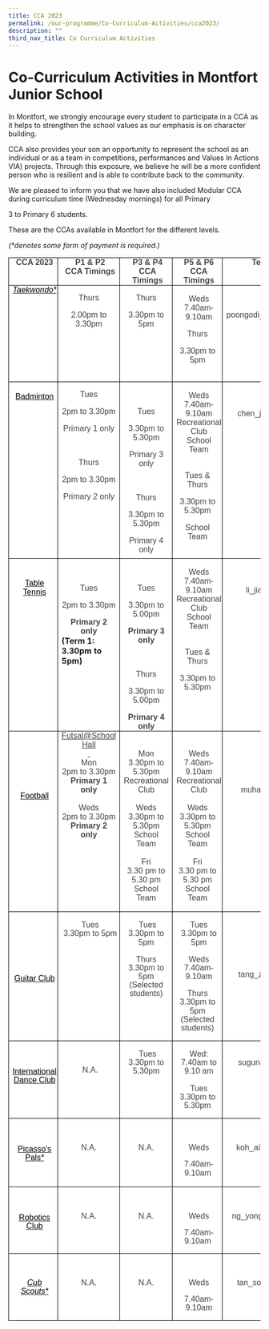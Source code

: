 ```yaml
---
title: CCA 2023
permalink: /our-programme/Co-Curriculum-Activities/cca2023/
description: ""
third_nav_title: Co Curriculum Activities
---
```

# **Co-Curriculum Activities in Montfort Junior School**

In Montfort, we strongly encourage every student to participate in a CCA as it helps to strengthen the school values as our emphasis is on character building.  
  

CCA also provides your son an opportunity to represent the school as an individual or as a team in competitions, performances and Values In Actions VIA) projects. Through this exposure, we believe he will be a more confident person who is resilient and is able to contribute back to the community.

We are pleased to inform you that we have also included Modular CCA during curriculum time (Wednesday mornings) for all Primary

3 to Primary 6 students.

These are the CCAs available in Montfort for the different levels.

_(\*denotes some form of payment is required.)_

<table style="background:white;border-collapse:collapse;mso-table-layout-alt:fixed;
 mso-yfti-tbllook:1184;mso-padding-alt:0in 0in 0in 0in" width="935" cellpadding="0" cellspacing="0" border="0" class="MsoNormalTable"><tbody><tr style="mso-yfti-irow:0;mso-yfti-firstrow:yes"><td style="width:79.15pt;border:solid windowtext 1.0pt;
  padding:0in 5.4pt 0in 5.4pt" valign="top" width="106"><p style="margin-top:0in;margin-right:-3.95pt;
  margin-bottom:0in;margin-left:0in;text-align:center;line-height:normal" align="center" class="MsoNormal"><b>
<span style="font-size:12.0pt;font-family:&quot;Arial&quot;,sans-serif;mso-fareast-font-family:
  &quot;Times New Roman&quot;;color:#444444" lang="EN-SG">CCA 2023</span></b></p></td><td style="width:131.75pt;border:solid windowtext 1.0pt;
  border-left:none;padding:0in 5.4pt 0in 5.4pt" valign="top" width="176"><p style="margin-top:0in;margin-right:-3.95pt;
  margin-bottom:0in;margin-left:0in;text-align:center;line-height:normal" align="center" class="MsoNormal"><b><span style="font-size:12.0pt;font-family:&quot;Arial&quot;,sans-serif;mso-fareast-font-family:
  &quot;Times New Roman&quot;;color:#444444" lang="EN-SG">P1 &amp; P2</span></b></p><p style="margin-top:0in;margin-right:-3.95pt;
  margin-bottom:0in;margin-left:0in;text-align:center;line-height:normal" align="center" class="MsoNormal"><b><span style="font-size:12.0pt;font-family:&quot;Arial&quot;,sans-serif;mso-fareast-font-family:
  &quot;Times New Roman&quot;;color:#444444" lang="EN-SG">CCA Timings</span></b></p></td><td style="width:130.45pt;border:solid windowtext 1.0pt;
  border-left:none;padding:0in 5.4pt 0in 5.4pt" valign="top" width="174"><p style="margin-top:0in;margin-right:-3.95pt;
  margin-bottom:0in;margin-left:0in;text-align:center;line-height:normal" align="center" class="MsoNormal"><b><span style="font-size:12.0pt;font-family:&quot;Arial&quot;,sans-serif;mso-fareast-font-family:
  &quot;Times New Roman&quot;;color:#444444" lang="EN-SG">P3 &amp; P4</span></b></p><p style="margin-top:0in;margin-right:-3.95pt;
  margin-bottom:0in;margin-left:0in;text-align:center;line-height:normal" align="center" class="MsoNormal"><b><span style="font-size:12.0pt;font-family:&quot;Arial&quot;,sans-serif;mso-fareast-font-family:
  &quot;Times New Roman&quot;;color:#444444" lang="EN-SG">CCA Timings</span></b><span style="font-size:12.0pt;font-family:&quot;Arial&quot;,sans-serif;mso-fareast-font-family:
  &quot;Times New Roman&quot;;color:#444444" lang="EN-SG"></span></p></td><td style="width:139.65pt;border:solid windowtext 1.0pt;
  border-left:none;padding:0in 5.4pt 0in 5.4pt" valign="top" width="186"><p style="margin-top:0in;margin-right:-3.95pt;
  margin-bottom:0in;margin-left:0in;text-align:center;line-height:normal" align="center" class="MsoNormal"><b><span style="font-size:12.0pt;font-family:&quot;Arial&quot;,sans-serif;mso-fareast-font-family:
  &quot;Times New Roman&quot;;color:#444444" lang="EN-SG">P5 &amp; P6</span></b></p><p style="margin-top:0in;margin-right:-3.95pt;
  margin-bottom:0in;margin-left:0in;text-align:center;line-height:normal" align="center" class="MsoNormal"><b><span style="font-size:12.0pt;font-family:&quot;Arial&quot;,sans-serif;mso-fareast-font-family:
  &quot;Times New Roman&quot;;color:#444444" lang="EN-SG">CCA Timings</span></b></p></td><td style="width:220.5pt;border:solid windowtext 1.0pt;
  border-left:none;padding:0in 5.4pt 0in 5.4pt" valign="top" width="294"><p style="margin-top:0in;margin-right:-3.95pt;
  margin-bottom:0in;margin-left:0in;text-align:center;line-height:normal" align="center" class="MsoNormal"><b><span style="font-size:12.0pt;font-family:&quot;Arial&quot;,sans-serif;mso-fareast-font-family:
  &quot;Times New Roman&quot;;color:#444444" lang="EN-SG">Teacher-in-charge</span></b><span style="font-size:12.0pt;font-family:&quot;Arial&quot;,sans-serif;mso-fareast-font-family:
  &quot;Times New Roman&quot;;color:#444444" lang="EN-SG"></span></p></td></tr><tr style="mso-yfti-irow:1"><td style="width:79.15pt;border:solid windowtext 1.0pt;
  border-top:none;padding:0in 5.4pt 0in 5.4pt" valign="top" width="106"><p style="margin-top:0in;margin-right:-3.95pt;
  margin-bottom:0in;margin-left:0in;text-align:center;line-height:normal" align="center" class="MsoNormal"><span lang="EN-SG"></span></p><p style="margin-top:0in;margin-right:-3.95pt;
  margin-bottom:0in;margin-left:0in;text-align:center;line-height:normal" align="center" class="MsoNormal"><span lang="EN-SG"></span></p><p style="margin-top:0in;margin-right:-3.95pt;
  margin-bottom:0in;margin-left:0in;text-align:center;line-height:normal" align="center" class="MsoNormal"><span style="color:black;mso-color-alt:windowtext" lang="EN-SG"><a href="https://montfortjunior.moe.edu.sg/our-programme/Co-Curriculum-Activities/Taekwondo/"><i><span style="font-size:12.0pt;font-family:&quot;Arial&quot;,sans-serif;mso-fareast-font-family:
  &quot;Times New Roman&quot;;color:black;mso-color-alt:windowtext;text-decoration:none;
  text-underline:none">Taekwondo*</span></i></a></span><span style="font-size:12.0pt;font-family:&quot;Arial&quot;,sans-serif;mso-fareast-font-family:
  &quot;Times New Roman&quot;" lang="EN-SG"></span></p></td><td style="width:131.75pt;border-top:none;border-left:
  none;border-bottom:solid windowtext 1.0pt;border-right:solid windowtext 1.0pt;
  padding:0in 5.4pt 0in 5.4pt" valign="top" width="176"><p style="margin-bottom:0in;text-align:center;
  line-height:normal" align="center" class="MsoNormal"></p><p style="margin-bottom:0in;text-align:center;
  line-height:normal" align="center" class="MsoNormal"><span style="font-size:12.0pt;font-family:
  &quot;Arial&quot;,sans-serif;mso-fareast-font-family:&quot;Times New Roman&quot;;color:#444444" lang="EN-SG">Thurs</span></p><p style="margin-bottom:0in;text-align:center;
  line-height:normal" align="center" class="MsoNormal"><span style="font-size:12.0pt;font-family:
  &quot;Arial&quot;,sans-serif;mso-fareast-font-family:&quot;Times New Roman&quot;;color:#444444" lang="EN-SG">2.00pm to 3.30pm</span></p></td><td style="width:130.45pt;border-top:none;border-left:
  none;border-bottom:solid windowtext 1.0pt;border-right:solid windowtext 1.0pt;
  padding:0in 5.4pt 0in 5.4pt" valign="top" width="174"><p style="margin-bottom:0in;text-align:center;
  line-height:normal" align="center" class="MsoNormal"></p><p style="margin-bottom:0in;text-align:center;
  line-height:normal" align="center" class="MsoNormal"><span style="font-size:12.0pt;font-family:
  &quot;Arial&quot;,sans-serif;mso-fareast-font-family:&quot;Times New Roman&quot;;color:#444444" lang="EN-SG">Thurs</span></p><p style="margin-bottom:0in;text-align:center;
  line-height:normal" align="center" class="MsoNormal"><span style="font-size:12.0pt;font-family:
  &quot;Arial&quot;,sans-serif;mso-fareast-font-family:&quot;Times New Roman&quot;;color:#444444" lang="EN-SG">3.30pm to 5pm</span></p></td><td style="width:139.65pt;border-top:none;border-left:
  none;border-bottom:solid windowtext 1.0pt;border-right:solid windowtext 1.0pt;
  padding:0in 5.4pt 0in 5.4pt" valign="top" width="186"><p style="margin-top:0in;margin-right:-3.95pt;
  margin-bottom:0in;margin-left:0in;text-align:center;line-height:normal" align="center" class="MsoNormal"><span style="font-size:12.0pt;font-family:&quot;Arial&quot;,sans-serif;mso-fareast-font-family:
  &quot;Times New Roman&quot;;color:#444444" lang="EN-SG">&nbsp;</span></p><p style="margin-top:0in;margin-right:-3.95pt;
  margin-bottom:0in;margin-left:0in;text-align:center;line-height:normal" align="center" class="MsoNormal"><span style="font-size:12.0pt;font-family:&quot;Arial&quot;,sans-serif;mso-fareast-font-family:
  &quot;Times New Roman&quot;;color:#444444" lang="EN-SG">Weds</span></p><p style="margin-top:0in;margin-right:-3.95pt;
  margin-bottom:0in;margin-left:0in;text-align:center;line-height:normal" align="center" class="MsoNormal"><span style="font-size:12.0pt;font-family:&quot;Arial&quot;,sans-serif;mso-fareast-font-family:
  &quot;Times New Roman&quot;;color:#444444" lang="EN-SG">7.40am-9.10am</span></p><p style="margin-top:0in;margin-right:-3.95pt;
  margin-bottom:0in;margin-left:0in;text-align:center;line-height:normal" align="center" class="MsoNormal"></p><p style="margin-bottom:0in;text-align:center;
  line-height:normal" align="center" class="MsoNormal"><span style="font-size:12.0pt;font-family:
  &quot;Arial&quot;,sans-serif;mso-fareast-font-family:&quot;Times New Roman&quot;;color:#444444" lang="EN-SG">Thurs</span></p><p style="margin-bottom:0in;text-align:center;
  line-height:normal" align="center" class="MsoNormal"><span style="font-size:12.0pt;font-family:
  &quot;Arial&quot;,sans-serif;mso-fareast-font-family:&quot;Times New Roman&quot;;color:#444444" lang="EN-SG">3.30pm to 5pm</span></p><p style="margin-bottom:0in;text-align:center;
  line-height:normal" align="center" class="MsoNormal"><span style="font-size:12.0pt;font-family:
  &quot;Arial&quot;,sans-serif;mso-fareast-font-family:&quot;Times New Roman&quot;;color:#444444" lang="EN-SG">&nbsp;</span></p></td><td style="width:220.5pt;border-top:none;border-left:
  none;border-bottom:solid windowtext 1.0pt;border-right:solid windowtext 1.0pt;
  padding:0in 5.4pt 0in 5.4pt" valign="top" width="294"><p style="margin-bottom:0in;text-align:center;
  line-height:normal" align="center" class="MsoNormal"></p><p style="margin-bottom:0in;text-align:center;
  line-height:normal" align="center" class="MsoNormal"><span style="font-size:12.0pt;font-family:
  &quot;Arial&quot;,sans-serif;mso-fareast-font-family:&quot;Times New Roman&quot;;color:#444444" lang="EN-SG">&nbsp;</span></p><p style="margin-bottom:0in;text-align:center;
  line-height:normal" align="center" class="MsoNormal"><span style="font-size:12.0pt;font-family:
  &quot;Arial&quot;,sans-serif;mso-fareast-font-family:&quot;Times New Roman&quot;;color:#444444" lang="EN-SG">poongodi_chinniah@moe.edu.sg</span></p></td></tr><tr style="mso-yfti-irow:2"><td style="width:79.15pt;border:solid windowtext 1.0pt;
  border-top:none;padding:0in 5.4pt 0in 5.4pt" valign="top" width="106"><p style="margin-top:0in;margin-right:-3.95pt;
  margin-bottom:0in;margin-left:0in;text-align:center;line-height:normal" align="center" class="MsoNormal"><span lang="EN-SG">&nbsp;</span></p><p style="margin-top:0in;margin-right:-3.95pt;
  margin-bottom:0in;margin-left:0in;text-align:center;line-height:normal" align="center" class="MsoNormal"></p><p style="margin-top:0in;margin-right:-3.95pt;
  margin-bottom:0in;margin-left:0in;text-align:center;line-height:normal" align="center" class="MsoNormal"><span style="color:black;mso-color-alt:windowtext" lang="EN-SG"><a href="https://montfortjunior.moe.edu.sg/our-programme/co-curriculum-activities/badminton/"><span style="font-size:12.0pt;font-family:&quot;Arial&quot;,sans-serif;mso-fareast-font-family:
  &quot;Times New Roman&quot;;color:black;mso-color-alt:windowtext;text-decoration:none;
  text-underline:none">Badminton</span></a></span><span style="font-size:12.0pt;font-family:&quot;Arial&quot;,sans-serif;mso-fareast-font-family:
  &quot;Times New Roman&quot;" lang="EN-SG"></span></p></td><td style="width:131.75pt;border-top:none;border-left:
  none;border-bottom:solid windowtext 1.0pt;border-right:solid windowtext 1.0pt;
  padding:0in 5.4pt 0in 5.4pt" valign="top" width="176"><p style="margin-bottom:0in;text-align:center;
  line-height:normal" align="center" class="MsoNormal"></p><p style="margin-bottom:0in;text-align:center;
  line-height:normal" align="center" class="MsoNormal"><span style="font-size:12.0pt;font-family:
  &quot;Arial&quot;,sans-serif;mso-fareast-font-family:&quot;Times New Roman&quot;;color:#444444" lang="EN-SG">Tues</span></p><p style="margin-bottom:0in;text-align:center;
  line-height:normal" align="center" class="MsoNormal"><span style="font-size:12.0pt;font-family:
  &quot;Arial&quot;,sans-serif;mso-fareast-font-family:&quot;Times New Roman&quot;;color:#444444" lang="EN-SG">2pm to 3.30pm</span></p><p style="margin-bottom:0in;text-align:center;
  line-height:normal" align="center" class="MsoNormal"><span style="font-size:12.0pt;font-family:
  &quot;Arial&quot;,sans-serif;mso-fareast-font-family:&quot;Times New Roman&quot;;color:#444444" lang="EN-SG">Primary 1 only</span></p><p style="margin-bottom:0in;text-align:center;
  line-height:normal" align="center" class="MsoNormal"><span style="font-size:12.0pt;font-family:
  &quot;Arial&quot;,sans-serif;mso-fareast-font-family:&quot;Times New Roman&quot;;color:#444444" lang="EN-SG">&nbsp;</span></p><p style="margin-bottom:0in;text-align:center;
  line-height:normal" align="center" class="MsoNormal"><span style="font-size:12.0pt;font-family:
  &quot;Arial&quot;,sans-serif;mso-fareast-font-family:&quot;Times New Roman&quot;;color:#444444" lang="EN-SG">Thurs</span></p><p style="margin-bottom:0in;text-align:center;
  line-height:normal" align="center" class="MsoNormal"><span style="font-size:12.0pt;font-family:
  &quot;Arial&quot;,sans-serif;mso-fareast-font-family:&quot;Times New Roman&quot;;color:#444444" lang="EN-SG">2pm to 3.30pm</span></p><p style="margin-bottom:0in;text-align:center;
  line-height:normal" align="center" class="MsoNormal"><span style="font-size:12.0pt;font-family:
  &quot;Arial&quot;,sans-serif;mso-fareast-font-family:&quot;Times New Roman&quot;;color:#444444" lang="EN-SG">Primary 2 only</span></p><p style="margin-bottom:0in;text-align:center;
  line-height:normal" align="center" class="MsoNormal"><span style="font-size:12.0pt;font-family:
  &quot;Arial&quot;,sans-serif;mso-fareast-font-family:&quot;Times New Roman&quot;;color:#444444" lang="EN-SG">&nbsp;</span></p></td><td style="width:130.45pt;border-top:none;border-left:
  none;border-bottom:solid windowtext 1.0pt;border-right:solid windowtext 1.0pt;
  padding:0in 5.4pt 0in 5.4pt" valign="top" width="174"><p style="margin-bottom:0in;text-align:center;
  line-height:normal" align="center" class="MsoNormal"><span style="font-size:12.0pt;font-family:
  &quot;Arial&quot;,sans-serif;mso-fareast-font-family:&quot;Times New Roman&quot;;color:#444444" lang="EN-SG">&nbsp;</span></p><p style="margin-bottom:0in;text-align:center;
  line-height:normal" align="center" class="MsoNormal"><span style="font-size:12.0pt;font-family:
  &quot;Arial&quot;,sans-serif;mso-fareast-font-family:&quot;Times New Roman&quot;;color:#444444" lang="EN-SG">Tues</span></p><p style="margin-bottom:0in;text-align:center;
  line-height:normal" align="center" class="MsoNormal"><span style="font-size:12.0pt;font-family:
  &quot;Arial&quot;,sans-serif;mso-fareast-font-family:&quot;Times New Roman&quot;;color:#444444" lang="EN-SG">3.30pm to 5.30pm</span></p><p style="margin-bottom:0in;text-align:center;
  line-height:normal" align="center" class="MsoNormal"><span style="font-size:12.0pt;font-family:
  &quot;Arial&quot;,sans-serif;mso-fareast-font-family:&quot;Times New Roman&quot;;color:#444444" lang="EN-SG">Primary 3 only</span></p><p style="margin-bottom:0in;text-align:center;
  line-height:normal" align="center" class="MsoNormal"><span style="font-size:12.0pt;font-family:
  &quot;Arial&quot;,sans-serif;mso-fareast-font-family:&quot;Times New Roman&quot;;color:#444444" lang="EN-SG">&nbsp;</span></p><p style="margin-bottom:0in;text-align:center;
  line-height:normal" align="center" class="MsoNormal"><span style="font-size:12.0pt;font-family:
  &quot;Arial&quot;,sans-serif;mso-fareast-font-family:&quot;Times New Roman&quot;;color:#444444" lang="EN-SG">Thurs</span></p><p style="margin-bottom:0in;text-align:center;
  line-height:normal" align="center" class="MsoNormal"><span style="font-size:12.0pt;font-family:
  &quot;Arial&quot;,sans-serif;mso-fareast-font-family:&quot;Times New Roman&quot;;color:#444444" lang="EN-SG">3.30pm to 5.30pm</span></p><p style="margin-bottom:0in;text-align:center;
  line-height:normal" align="center" class="MsoNormal"><span style="font-size:12.0pt;font-family:
  &quot;Arial&quot;,sans-serif;mso-fareast-font-family:&quot;Times New Roman&quot;;color:#444444" lang="EN-SG">Primary 4 only</span></p></td><td style="width:139.65pt;border-top:none;border-left:
  none;border-bottom:solid windowtext 1.0pt;border-right:solid windowtext 1.0pt;
  padding:0in 5.4pt 0in 5.4pt" valign="top" width="186"><p style="margin-top:0in;margin-right:-3.95pt;
  margin-bottom:0in;margin-left:0in;text-align:center;line-height:normal" align="center" class="MsoNormal"><span style="font-size:12.0pt;font-family:&quot;Arial&quot;,sans-serif;mso-fareast-font-family:
  &quot;Times New Roman&quot;;color:#444444" lang="EN-SG">&nbsp;</span></p><p style="margin-top:0in;margin-right:-3.95pt;
  margin-bottom:0in;margin-left:0in;text-align:center;line-height:normal" align="center" class="MsoNormal"><span style="font-size:12.0pt;font-family:&quot;Arial&quot;,sans-serif;mso-fareast-font-family:
  &quot;Times New Roman&quot;;color:#444444" lang="EN-SG">Weds</span></p><p style="margin-top:0in;margin-right:-3.95pt;
  margin-bottom:0in;margin-left:0in;text-align:center;line-height:normal" align="center" class="MsoNormal"><span style="font-size:12.0pt;font-family:&quot;Arial&quot;,sans-serif;mso-fareast-font-family:
  &quot;Times New Roman&quot;;color:#444444" lang="EN-SG">7.40am-9.10am</span></p><p style="margin-top:0in;margin-right:-3.95pt;
  margin-bottom:0in;margin-left:0in;text-align:center;line-height:normal" align="center" class="MsoNormal"><span style="font-size:12.0pt;font-family:&quot;Arial&quot;,sans-serif;mso-fareast-font-family:
  &quot;Times New Roman&quot;;color:#444444" lang="EN-SG">Recreational Club</span></p><p style="margin-top:0in;margin-right:-3.95pt;
  margin-bottom:0in;margin-left:0in;text-align:center;line-height:normal" align="center" class="MsoNormal"><span style="font-size:12.0pt;font-family:&quot;Arial&quot;,sans-serif;mso-fareast-font-family:
  &quot;Times New Roman&quot;;color:#444444" lang="EN-SG">School Team</span></p><p style="margin-top:0in;margin-right:-3.95pt;
  margin-bottom:0in;margin-left:0in;text-align:center;line-height:normal" align="center" class="MsoNormal"><span style="font-size:12.0pt;font-family:&quot;Arial&quot;,sans-serif;mso-fareast-font-family:
  &quot;Times New Roman&quot;;color:#444444" lang="EN-SG">&nbsp;</span></p><p style="margin-bottom:0in;text-align:center;
  line-height:normal" align="center" class="MsoNormal"><span style="font-size:12.0pt;font-family:
  &quot;Arial&quot;,sans-serif;mso-fareast-font-family:&quot;Times New Roman&quot;;color:#444444" lang="EN-SG">Tues &amp; Thurs</span></p><p style="margin-bottom:0in;text-align:center;
  line-height:normal" align="center" class="MsoNormal"><span style="font-size:12.0pt;font-family:
  &quot;Arial&quot;,sans-serif;mso-fareast-font-family:&quot;Times New Roman&quot;;color:#444444" lang="EN-SG">3.30pm to 5.30pm</span></p><p style="margin-bottom:0in;text-align:center;
  line-height:normal" align="center" class="MsoNormal"><span style="font-size:12.0pt;font-family:
  &quot;Arial&quot;,sans-serif;mso-fareast-font-family:&quot;Times New Roman&quot;;color:#444444" lang="EN-SG">School Team</span></p><p style="margin-bottom:0in;text-align:center;
  line-height:normal" align="center" class="MsoNormal"><span style="font-size:12.0pt;font-family:
  &quot;Arial&quot;,sans-serif;mso-fareast-font-family:&quot;Times New Roman&quot;;color:#444444" lang="EN-SG">&nbsp;</span></p></td><td style="width:220.5pt;border-top:none;border-left:
  none;border-bottom:solid windowtext 1.0pt;border-right:solid windowtext 1.0pt;
  padding:0in 5.4pt 0in 5.4pt" valign="top" width="294"><p style="margin-top:0in;margin-right:-3.95pt;
  margin-bottom:0in;margin-left:0in;text-align:center;line-height:normal" align="center" class="MsoNormal"><span style="font-size:12.0pt;font-family:&quot;Arial&quot;,sans-serif;mso-fareast-font-family:
  &quot;Times New Roman&quot;;color:#444444" lang="EN-SG">&nbsp;</span></p><p style="margin-top:0in;margin-right:-3.95pt;
  margin-bottom:0in;margin-left:0in;text-align:center;line-height:normal" align="center" class="MsoNormal"><span style="font-size:12.0pt;font-family:&quot;Arial&quot;,sans-serif;mso-fareast-font-family:
  &quot;Times New Roman&quot;;color:#444444" lang="EN-SG">&nbsp;</span></p><p style="margin-top:0in;margin-right:-3.95pt;
  margin-bottom:0in;margin-left:0in;text-align:center;line-height:normal" align="center" class="MsoNormal"><span style="font-size:12.0pt;font-family:&quot;Arial&quot;,sans-serif;mso-fareast-font-family:
  &quot;Times New Roman&quot;;color:#444444" lang="EN-SG">&nbsp;</span></p><p style="margin-top:0in;margin-right:-3.95pt;
  margin-bottom:0in;margin-left:0in;text-align:center;line-height:normal" align="center" class="MsoNormal"><span style="font-size:12.0pt;font-family:&quot;Arial&quot;,sans-serif;mso-fareast-font-family:
  &quot;Times New Roman&quot;;color:#444444" lang="EN-SG">chen_junlong@moe.edu.sg</span></p></td></tr><tr style="mso-yfti-irow:3"><td style="width:79.15pt;border:solid windowtext 1.0pt;
  border-top:none;padding:0in 5.4pt 0in 5.4pt" valign="top" width="106"><p style="margin-top:0in;margin-right:-3.95pt;
  margin-bottom:0in;margin-left:0in;text-align:center;line-height:normal" align="center" class="MsoNormal"></p><p style="margin-top:0in;margin-right:-3.95pt;
  margin-bottom:0in;margin-left:0in;text-align:center;line-height:normal" align="center" class="MsoNormal"><span lang="EN-SG">&nbsp;</span></p><p style="margin-top:0in;margin-right:-3.95pt;
  margin-bottom:0in;margin-left:0in;text-align:center;line-height:normal" align="center" class="MsoNormal"><span lang="EN-SG">&nbsp;</span></p><p style="margin-top:0in;margin-right:-3.95pt;
  margin-bottom:0in;margin-left:0in;text-align:center;line-height:normal" align="center" class="MsoNormal"><span style="color:black;mso-color-alt:windowtext" lang="EN-SG"><a href="https://montfortjunior.moe.edu.sg/our-programme/co-curriculum-activities/table-tennis/"><span style="font-size:12.0pt;font-family:&quot;Arial&quot;,sans-serif;mso-fareast-font-family:
  &quot;Times New Roman&quot;;color:black;mso-color-alt:windowtext;text-decoration:none;
  text-underline:none">Table Tennis</span></a></span><span style="font-size:12.0pt;font-family:&quot;Arial&quot;,sans-serif;mso-fareast-font-family:
  &quot;Times New Roman&quot;" lang="EN-SG"></span></p></td><td style="width:131.75pt;border-top:none;border-left:
  none;border-bottom:solid windowtext 1.0pt;border-right:solid windowtext 1.0pt;
  padding:0in 5.4pt 0in 5.4pt" valign="top" width="176"><p style="margin-bottom:0in;text-align:center;
  line-height:normal" align="center" class="MsoNormal"><span style="font-size:12.0pt;font-family:
  &quot;Arial&quot;,sans-serif;mso-fareast-font-family:&quot;Times New Roman&quot;;color:#444444" lang="EN-SG">&nbsp;</span></p><p style="margin-bottom:0in;text-align:center;
  line-height:normal" align="center" class="MsoNormal"><span style="font-size:12.0pt;font-family:
  &quot;Arial&quot;,sans-serif;mso-fareast-font-family:&quot;Times New Roman&quot;;color:#444444" lang="EN-SG">Tues</span></p><p style="margin-bottom:0in;text-align:center;
  line-height:normal" align="center" class="MsoNormal"><span style="font-size:12.0pt;font-family:
  &quot;Arial&quot;,sans-serif;mso-fareast-font-family:&quot;Times New Roman&quot;;color:#444444" lang="EN-SG">2pm to 3.30pm</span></p><p style="margin-bottom:0in;text-align:center;
  line-height:normal" align="center" class="MsoNormal"><b><span style="font-size:12.0pt;font-family:
  &quot;Arial&quot;,sans-serif;mso-fareast-font-family:&quot;Times New Roman&quot;;color:#444444" lang="EN-SG">Primary 2 only</span></b></p> <b>(Term 1: 3.30pm to 5pm)</b><p style="margin-bottom:0in;text-align:center;
  line-height:normal" align="center" class="MsoNormal"><span style="font-size:12.0pt;font-family:
  &quot;Arial&quot;,sans-serif;mso-fareast-font-family:&quot;Times New Roman&quot;;color:#444444" lang="EN-SG">&nbsp;</span></p></td><td style="width:130.45pt;border-top:none;border-left:
  none;border-bottom:solid windowtext 1.0pt;border-right:solid windowtext 1.0pt;
  padding:0in 5.4pt 0in 5.4pt" valign="top" width="174"><p style="margin-bottom:0in;text-align:center;
  line-height:normal" align="center" class="MsoNormal"><span style="font-size:12.0pt;font-family:
  &quot;Arial&quot;,sans-serif;mso-fareast-font-family:&quot;Times New Roman&quot;;color:#444444" lang="EN-SG">&nbsp;</span></p><p style="margin-bottom:0in;text-align:center;
  line-height:normal" align="center" class="MsoNormal"><span style="font-size:12.0pt;font-family:
  &quot;Arial&quot;,sans-serif;mso-fareast-font-family:&quot;Times New Roman&quot;;color:#444444" lang="EN-SG">Tues</span></p><p style="margin-bottom:0in;text-align:center;
  line-height:normal" align="center" class="MsoNormal"><span style="font-size:12.0pt;font-family:
  &quot;Arial&quot;,sans-serif;mso-fareast-font-family:&quot;Times New Roman&quot;;color:#444444" lang="EN-SG">3.30pm to 5.00pm</span></p><p style="margin-bottom:0in;text-align:center;
  line-height:normal" align="center" class="MsoNormal"><b><span style="font-size:12.0pt;font-family:
  &quot;Arial&quot;,sans-serif;mso-fareast-font-family:&quot;Times New Roman&quot;;color:#444444" lang="EN-SG">Primary 3 only</span></b></p><p style="margin-bottom:0in;text-align:center;
  line-height:normal" align="center" class="MsoNormal"><b><span style="font-size:12.0pt;font-family:
  &quot;Arial&quot;,sans-serif;mso-fareast-font-family:&quot;Times New Roman&quot;;color:#444444" lang="EN-SG">&nbsp;</span></b></p><p style="margin-bottom:0in;text-align:center;
  line-height:normal" align="center" class="MsoNormal"><span style="font-size:12.0pt;font-family:
  &quot;Arial&quot;,sans-serif;mso-fareast-font-family:&quot;Times New Roman&quot;;color:#444444" lang="EN-SG">Thurs</span></p><p style="margin-bottom:0in;text-align:center;
  line-height:normal" align="center" class="MsoNormal"><span style="font-size:12.0pt;font-family:
  &quot;Arial&quot;,sans-serif;mso-fareast-font-family:&quot;Times New Roman&quot;;color:#444444" lang="EN-SG">3.30pm to 5.00pm</span></p><p style="margin-bottom:0in;text-align:center;
  line-height:normal" align="center" class="MsoNormal"><b><span style="font-size:12.0pt;font-family:
  &quot;Arial&quot;,sans-serif;mso-fareast-font-family:&quot;Times New Roman&quot;;color:#444444" lang="EN-SG">Primary 4 only</span></b></p></td><td style="width:139.65pt;border-top:none;border-left:
  none;border-bottom:solid windowtext 1.0pt;border-right:solid windowtext 1.0pt;
  padding:0in 5.4pt 0in 5.4pt" valign="top" width="186"><p style="margin-top:0in;margin-right:-3.95pt;
  margin-bottom:0in;margin-left:0in;text-align:center;line-height:normal" align="center" class="MsoNormal"><span style="font-size:12.0pt;font-family:&quot;Arial&quot;,sans-serif;mso-fareast-font-family:
  &quot;Times New Roman&quot;;color:#444444" lang="EN-SG">&nbsp;</span></p><p style="margin-top:0in;margin-right:-3.95pt;
  margin-bottom:0in;margin-left:0in;text-align:center;line-height:normal" align="center" class="MsoNormal"><span style="font-size:12.0pt;font-family:&quot;Arial&quot;,sans-serif;mso-fareast-font-family:
  &quot;Times New Roman&quot;;color:#444444" lang="EN-SG">Weds</span></p><p style="margin-top:0in;margin-right:-3.95pt;
  margin-bottom:0in;margin-left:0in;text-align:center;line-height:normal" align="center" class="MsoNormal"><span style="font-size:12.0pt;font-family:&quot;Arial&quot;,sans-serif;mso-fareast-font-family:
  &quot;Times New Roman&quot;;color:#444444" lang="EN-SG">7.40am-9.10am</span></p><p style="margin-top:0in;margin-right:-3.95pt;
  margin-bottom:0in;margin-left:0in;text-align:center;line-height:normal" align="center" class="MsoNormal"><span style="font-size:12.0pt;font-family:&quot;Arial&quot;,sans-serif;mso-fareast-font-family:
  &quot;Times New Roman&quot;;color:#444444" lang="EN-SG">Recreational Club</span></p><p style="margin-top:0in;margin-right:-3.95pt;
  margin-bottom:0in;margin-left:0in;text-align:center;line-height:normal" align="center" class="MsoNormal"><span style="font-size:12.0pt;font-family:&quot;Arial&quot;,sans-serif;mso-fareast-font-family:
  &quot;Times New Roman&quot;;color:#444444" lang="EN-SG">School Team</span></p><p style="margin-top:0in;margin-right:-3.95pt;
  margin-bottom:0in;margin-left:0in;text-align:center;line-height:normal" align="center" class="MsoNormal"><span style="font-size:12.0pt;font-family:&quot;Arial&quot;,sans-serif;mso-fareast-font-family:
  &quot;Times New Roman&quot;;color:#444444" lang="EN-SG">&nbsp;</span></p><p style="margin-bottom:0in;text-align:center;
  line-height:normal" align="center" class="MsoNormal"><span style="font-size:12.0pt;font-family:
  &quot;Arial&quot;,sans-serif;mso-fareast-font-family:&quot;Times New Roman&quot;;color:#444444" lang="EN-SG">Tues &amp; Thurs</span></p><p style="margin-bottom:0in;text-align:center;
  line-height:normal" align="center" class="MsoNormal"><span style="font-size:12.0pt;font-family:
  &quot;Arial&quot;,sans-serif;mso-fareast-font-family:&quot;Times New Roman&quot;;color:#444444" lang="EN-SG">3.30pm to 5.30pm</span></p><p style="margin-bottom:0in;text-align:center;
  line-height:normal" align="center" class="MsoNormal"><span style="font-size:12.0pt;font-family:
  &quot;Arial&quot;,sans-serif;mso-fareast-font-family:&quot;Times New Roman&quot;;color:#444444" lang="EN-SG">&nbsp;</span></p></td><td style="width:220.5pt;border-top:none;border-left:
  none;border-bottom:solid windowtext 1.0pt;border-right:solid windowtext 1.0pt;
  padding:0in 5.4pt 0in 5.4pt" valign="top" width="294"><p style="margin-top:0in;margin-right:-3.95pt;
  margin-bottom:0in;margin-left:0in;text-align:center;line-height:normal" align="center" class="MsoNormal"><span style="font-size:12.0pt;font-family:&quot;Arial&quot;,sans-serif;mso-fareast-font-family:
  &quot;Times New Roman&quot;;color:#444444" lang="EN-SG">&nbsp;</span></p><p style="margin-top:0in;margin-right:-3.95pt;
  margin-bottom:0in;margin-left:0in;text-align:center;line-height:normal" align="center" class="MsoNormal"><span style="font-size:12.0pt;font-family:&quot;Arial&quot;,sans-serif;mso-fareast-font-family:
  &quot;Times New Roman&quot;;color:#444444" lang="EN-SG">&nbsp;</span></p><p style="margin-top:0in;margin-right:-3.95pt;
  margin-bottom:0in;margin-left:0in;text-align:center;line-height:normal" align="center" class="MsoNormal"><span style="font-size:12.0pt;font-family:&quot;Arial&quot;,sans-serif;mso-fareast-font-family:
  &quot;Times New Roman&quot;;color:#444444" lang="EN-SG">&nbsp;</span></p><p style="margin-top:0in;margin-right:-3.95pt;
  margin-bottom:0in;margin-left:0in;text-align:center;line-height:normal" align="center" class="MsoNormal"><span style="font-size:12.0pt;font-family:&quot;Arial&quot;,sans-serif;mso-fareast-font-family:
  &quot;Times New Roman&quot;;color:#444444" lang="EN-SG">li_jia_xin@moe.edu.sg</span></p></td></tr><tr style="mso-yfti-irow:4"><td style="width:79.15pt;border:solid windowtext 1.0pt;
  border-top:none;padding:0in 5.4pt 0in 5.4pt" valign="top" width="106"><p style="margin-top:0in;margin-right:-3.95pt;
  margin-bottom:0in;margin-left:0in;text-align:center;line-height:normal" align="center" class="MsoNormal"><span lang="EN-SG">&nbsp;</span></p><p style="margin-top:0in;margin-right:-3.95pt;
  margin-bottom:0in;margin-left:0in;text-align:center;line-height:normal" align="center" class="MsoNormal"><span lang="EN-SG">&nbsp;</span></p><p style="margin-top:0in;margin-right:-3.95pt;
  margin-bottom:0in;margin-left:0in;text-align:center;line-height:normal" align="center" class="MsoNormal"><span lang="EN-SG">&nbsp;</span></p><p style="margin-top:0in;margin-right:-3.95pt;
  margin-bottom:0in;margin-left:0in;text-align:center;line-height:normal" align="center" class="MsoNormal"><span lang="EN-SG">&nbsp;</span></p><p style="margin-top:0in;margin-right:-3.95pt;
  margin-bottom:0in;margin-left:0in;text-align:center;line-height:normal" align="center" class="MsoNormal"><span lang="EN-SG">&nbsp;</span></p><p style="margin-top:0in;margin-right:-3.95pt;
  margin-bottom:0in;margin-left:0in;text-align:center;line-height:normal" align="center" class="MsoNormal"><span lang="EN-SG">&nbsp;</span></p><p style="margin-top:0in;margin-right:-3.95pt;
  margin-bottom:0in;margin-left:0in;text-align:center;line-height:normal" align="center" class="MsoNormal"><span style="color:black;mso-color-alt:windowtext" lang="EN-SG"><a href="https://montfortjunior.moe.edu.sg/our-programme/co-curriculum-activities/football/"><span style="font-size:12.0pt;font-family:&quot;Arial&quot;,sans-serif;mso-fareast-font-family:
  &quot;Times New Roman&quot;;color:black;mso-color-alt:windowtext;text-decoration:none;
  text-underline:none">Football</span></a></span><span style="font-size:12.0pt;font-family:&quot;Arial&quot;,sans-serif;mso-fareast-font-family:
  &quot;Times New Roman&quot;" lang="EN-SG"></span></p></td><td style="width:131.75pt;border-top:none;border-left:
  none;border-bottom:solid windowtext 1.0pt;border-right:solid windowtext 1.0pt;
  padding:0in 5.4pt 0in 5.4pt" valign="top" width="176"><p style="margin-bottom:0in;margin-bottom:0in;
  margin-top:0in;mso-margin-bottom-alt:8.0pt;mso-margin-top-alt:0in;mso-add-space:
  auto;text-align:center;line-height:normal" align="center" class="MsoNormal"><u><span style="font-size:12.0pt;font-family:&quot;Arial&quot;,sans-serif;mso-fareast-font-family:
  &quot;Times New Roman&quot;;color:#444444" lang="EN-SG">Futsal@School Hall</span></u></p><p style="margin-bottom:0in;margin-bottom:0in;
  margin-top:0in;mso-margin-bottom-alt:8.0pt;mso-margin-top-alt:0in;mso-add-space:
  auto;text-align:center;line-height:normal" align="center" class="MsoNormal"><u><span style="font-family:&quot;Arial&quot;,sans-serif;mso-fareast-font-family:&quot;Times New Roman&quot;;
  color:#444444" lang="EN-SG"><span style="text-decoration:none">&nbsp;</span></span></u></p><p style="margin-bottom:0in;margin-bottom:0in;
  margin-top:0in;mso-margin-bottom-alt:8.0pt;mso-margin-top-alt:0in;mso-add-space:
  auto;text-align:center;line-height:normal" align="center" class="MsoNormal"><span style="font-size:
  12.0pt;font-family:&quot;Arial&quot;,sans-serif;mso-fareast-font-family:&quot;Times New Roman&quot;;
  color:#444444" lang="EN-SG">Mon</span></p><p style="margin-bottom:0in;margin-bottom:0in;
  margin-top:0in;mso-margin-bottom-alt:8.0pt;mso-margin-top-alt:0in;mso-add-space:
  auto;text-align:center;line-height:normal" align="center" class="MsoNormal"><span style="font-size:
  12.0pt;font-family:&quot;Arial&quot;,sans-serif;mso-fareast-font-family:&quot;Times New Roman&quot;;
  color:#444444" lang="EN-SG">2pm to 3.30pm</span></p><p style="margin-bottom:0in;margin-bottom:0in;
  margin-top:0in;mso-margin-bottom-alt:8.0pt;mso-margin-top-alt:0in;mso-add-space:
  auto;text-align:center;line-height:normal" align="center" class="MsoNormal"><b><span style="font-size:12.0pt;font-family:&quot;Arial&quot;,sans-serif;mso-fareast-font-family:
  &quot;Times New Roman&quot;;color:#444444" lang="EN-SG">Primary 1 only</span></b></p><p style="margin-bottom:0in;margin-bottom:0in;
  margin-top:0in;mso-margin-bottom-alt:8.0pt;mso-margin-top-alt:0in;mso-add-space:
  auto;text-align:center;line-height:normal" align="center" class="MsoNormal"><span style="font-size:
  12.0pt;font-family:&quot;Arial&quot;,sans-serif;mso-fareast-font-family:&quot;Times New Roman&quot;;
  color:#444444" lang="EN-SG">&nbsp;</span></p><p style="margin-bottom:0in;margin-bottom:0in;
  margin-top:0in;mso-margin-bottom-alt:8.0pt;mso-margin-top-alt:0in;mso-add-space:
  auto;text-align:center;line-height:normal" align="center" class="MsoNormal"><span style="font-size:
  12.0pt;font-family:&quot;Arial&quot;,sans-serif;mso-fareast-font-family:&quot;Times New Roman&quot;;
  color:#444444" lang="EN-SG">Weds</span></p><p style="margin-bottom:0in;margin-bottom:0in;
  margin-top:0in;mso-margin-bottom-alt:8.0pt;mso-margin-top-alt:0in;mso-add-space:
  auto;text-align:center;line-height:normal" align="center" class="MsoNormal"><span style="font-size:
  12.0pt;font-family:&quot;Arial&quot;,sans-serif;mso-fareast-font-family:&quot;Times New Roman&quot;;
  color:#444444" lang="EN-SG">2pm to 3.30pm</span></p><p style="margin-bottom:0in;margin-bottom:0in;
  margin-top:0in;mso-margin-bottom-alt:8.0pt;mso-margin-top-alt:0in;mso-add-space:
  auto;text-align:center;line-height:normal" align="center" class="MsoNormal"><b><span style="font-size:12.0pt;font-family:&quot;Arial&quot;,sans-serif;mso-fareast-font-family:
  &quot;Times New Roman&quot;;color:#444444" lang="EN-SG">Primary 2 only</span></b></p></td><td style="width:130.45pt;border-top:none;border-left:
  none;border-bottom:solid windowtext 1.0pt;border-right:solid windowtext 1.0pt;
  padding:0in 5.4pt 0in 5.4pt" valign="top" width="174"><p style="margin-bottom:0in;margin-bottom:0in;
  margin-top:0in;mso-margin-bottom-alt:8.0pt;mso-margin-top-alt:0in;mso-add-space:
  auto;text-align:center;line-height:normal" align="center" class="MsoNormal"><span style="font-size:
  12.0pt;font-family:&quot;Arial&quot;,sans-serif;mso-fareast-font-family:&quot;Times New Roman&quot;;
  color:#444444" lang="EN-SG">&nbsp;</span></p><p style="margin-bottom:0in;margin-bottom:0in;
  margin-top:0in;mso-margin-bottom-alt:8.0pt;mso-margin-top-alt:0in;mso-add-space:
  auto;text-align:center;line-height:normal" align="center" class="MsoNormal"><span style="font-size:
  12.0pt;font-family:&quot;Arial&quot;,sans-serif;mso-fareast-font-family:&quot;Times New Roman&quot;;
  color:#444444" lang="EN-SG">&nbsp;</span></p><p style="margin-bottom:0in;margin-bottom:0in;
  margin-top:0in;mso-margin-bottom-alt:8.0pt;mso-margin-top-alt:0in;mso-add-space:
  auto;text-align:center;line-height:normal" align="center" class="MsoNormal"><span style="font-size:
  12.0pt;font-family:&quot;Arial&quot;,sans-serif;mso-fareast-font-family:&quot;Times New Roman&quot;;
  color:#444444" lang="EN-SG">Mon</span></p><p style="margin-bottom:0in;margin-bottom:0in;
  margin-top:0in;mso-margin-bottom-alt:8.0pt;mso-margin-top-alt:0in;mso-add-space:
  auto;text-align:center;line-height:normal" align="center" class="MsoNormal"><span style="font-size:
  12.0pt;font-family:&quot;Arial&quot;,sans-serif;mso-fareast-font-family:&quot;Times New Roman&quot;;
  color:#444444" lang="EN-SG">3.30pm to 5.30pm</span></p><p style="margin-bottom:0in;margin-bottom:0in;
  margin-top:0in;mso-margin-bottom-alt:8.0pt;mso-margin-top-alt:0in;mso-add-space:
  auto;text-align:center;line-height:normal" align="center" class="MsoNormal"><span style="font-size:
  12.0pt;font-family:&quot;Arial&quot;,sans-serif;mso-fareast-font-family:&quot;Times New Roman&quot;;
  color:#444444" lang="EN-SG">Recreational Club</span></p><p style="margin-bottom:0in;margin-bottom:0in;
  margin-top:0in;mso-margin-bottom-alt:8.0pt;mso-margin-top-alt:0in;mso-add-space:
  auto;text-align:center;line-height:normal" align="center" class="MsoNormal"><span style="font-size:
  12.0pt;font-family:&quot;Arial&quot;,sans-serif;mso-fareast-font-family:&quot;Times New Roman&quot;;
  color:#444444" lang="EN-SG">&nbsp;</span></p><p style="margin-bottom:0in;margin-bottom:0in;
  margin-top:0in;mso-margin-bottom-alt:8.0pt;mso-margin-top-alt:0in;mso-add-space:
  auto;text-align:center;line-height:normal" align="center" class="MsoNormal"><span style="font-size:
  12.0pt;font-family:&quot;Arial&quot;,sans-serif;mso-fareast-font-family:&quot;Times New Roman&quot;;
  color:#444444" lang="EN-SG">Weds</span></p><p style="margin-bottom:0in;margin-bottom:0in;
  margin-top:0in;mso-margin-bottom-alt:8.0pt;mso-margin-top-alt:0in;mso-add-space:
  auto;text-align:center;line-height:normal" align="center" class="MsoNormal"><span style="font-size:
  12.0pt;font-family:&quot;Arial&quot;,sans-serif;mso-fareast-font-family:&quot;Times New Roman&quot;;
  color:#444444" lang="EN-SG">3.30pm to 5.30pm</span></p><p style="margin-bottom:0in;margin-bottom:0in;
  margin-top:0in;mso-margin-bottom-alt:8.0pt;mso-margin-top-alt:0in;mso-add-space:
  auto;text-align:center;line-height:normal" align="center" class="MsoNormal"><span style="font-size:
  12.0pt;font-family:&quot;Arial&quot;,sans-serif;mso-fareast-font-family:&quot;Times New Roman&quot;;
  color:#444444" lang="EN-SG">School Team</span></p><p style="margin-bottom:0in;margin-bottom:0in;
  margin-top:0in;mso-margin-bottom-alt:8.0pt;mso-margin-top-alt:0in;mso-add-space:
  auto;text-align:center;line-height:normal" align="center" class="MsoNormal"><span style="font-size:
  12.0pt;font-family:&quot;Arial&quot;,sans-serif;mso-fareast-font-family:&quot;Times New Roman&quot;;
  color:#444444" lang="EN-SG">&nbsp;</span></p><p style="margin-bottom:0in;margin-bottom:0in;
  margin-top:0in;mso-margin-bottom-alt:8.0pt;mso-margin-top-alt:0in;mso-add-space:
  auto;text-align:center;line-height:normal" align="center" class="MsoNormal"><span style="font-size:
  12.0pt;font-family:&quot;Arial&quot;,sans-serif;mso-fareast-font-family:&quot;Times New Roman&quot;;
  color:#444444" lang="EN-SG">Fri</span></p><p style="margin-bottom:0in;margin-bottom:0in;
  margin-top:0in;mso-margin-bottom-alt:8.0pt;mso-margin-top-alt:0in;mso-add-space:
  auto;text-align:center;line-height:normal" align="center" class="MsoNormal"><span style="font-size:
  12.0pt;font-family:&quot;Arial&quot;,sans-serif;mso-fareast-font-family:&quot;Times New Roman&quot;;
  color:#444444" lang="EN-SG">3.30 pm to 5.30 pm</span></p><p style="margin-bottom:0in;margin-bottom:0in;
  margin-top:0in;mso-margin-bottom-alt:8.0pt;mso-margin-top-alt:0in;mso-add-space:
  auto;text-align:center;line-height:normal" align="center" class="MsoNormal"><span style="font-size:
  12.0pt;font-family:&quot;Arial&quot;,sans-serif;mso-fareast-font-family:&quot;Times New Roman&quot;;
  color:#444444" lang="EN-SG">School Team</span></p><p style="margin-bottom:0in;margin-bottom:0in;
  margin-top:0in;mso-margin-bottom-alt:8.0pt;mso-margin-top-alt:0in;mso-add-space:
  auto;text-align:center;line-height:normal" align="center" class="MsoNormal"><span style="font-size:
  12.0pt;font-family:&quot;Arial&quot;,sans-serif;mso-fareast-font-family:&quot;Times New Roman&quot;;
  color:#444444" lang="EN-SG">&nbsp;</span></p></td><td style="width:139.65pt;border-top:none;border-left:
  none;border-bottom:solid windowtext 1.0pt;border-right:solid windowtext 1.0pt;
  padding:0in 5.4pt 0in 5.4pt" valign="top" width="186"><p style="margin-top:0in;margin-right:-3.95pt;
  margin-bottom:0in;margin-left:0in;mso-add-space:auto;text-align:center;
  line-height:normal" align="center" class="MsoNormal"><span style="font-size:12.0pt;font-family:
  &quot;Arial&quot;,sans-serif;mso-fareast-font-family:&quot;Times New Roman&quot;;color:#444444" lang="EN-SG">&nbsp;</span></p><p style="margin-top:0in;margin-right:-3.95pt;
  margin-bottom:0in;margin-left:0in;mso-add-space:auto;text-align:center;
  line-height:normal" align="center" class="MsoNormal"><span style="font-size:12.0pt;font-family:
  &quot;Arial&quot;,sans-serif;mso-fareast-font-family:&quot;Times New Roman&quot;;color:#444444" lang="EN-SG">&nbsp;</span></p><p style="margin-top:0in;margin-right:-3.95pt;
  margin-bottom:0in;margin-left:0in;mso-add-space:auto;text-align:center;
  line-height:normal" align="center" class="MsoNormal"><span style="font-size:12.0pt;font-family:
  &quot;Arial&quot;,sans-serif;mso-fareast-font-family:&quot;Times New Roman&quot;;color:#444444" lang="EN-SG">Weds</span></p><p style="margin-top:0in;margin-right:-3.95pt;
  margin-bottom:0in;margin-left:0in;mso-add-space:auto;text-align:center;
  line-height:normal" align="center" class="MsoNormal"><span style="font-size:12.0pt;font-family:
  &quot;Arial&quot;,sans-serif;mso-fareast-font-family:&quot;Times New Roman&quot;;color:#444444" lang="EN-SG">7.40am-9.10am</span></p><p style="margin-top:0in;margin-right:-3.95pt;
  margin-bottom:0in;margin-left:0in;mso-add-space:auto;text-align:center;
  line-height:normal" align="center" class="MsoNormal"><span style="font-size:12.0pt;font-family:
  &quot;Arial&quot;,sans-serif;mso-fareast-font-family:&quot;Times New Roman&quot;;color:#444444" lang="EN-SG">Recreational Club</span></p><p style="margin-top:0in;margin-right:-3.95pt;
  margin-bottom:0in;margin-left:0in;mso-add-space:auto;text-align:center;
  line-height:normal" align="center" class="MsoNormal"><span style="font-size:12.0pt;font-family:
  &quot;Arial&quot;,sans-serif;mso-fareast-font-family:&quot;Times New Roman&quot;;color:#444444" lang="EN-SG">&nbsp;</span></p><p style="margin-bottom:0in;margin-bottom:0in;
  margin-top:0in;mso-margin-bottom-alt:8.0pt;mso-margin-top-alt:0in;mso-add-space:
  auto;text-align:center;line-height:normal" align="center" class="MsoNormal"><span style="font-size:
  12.0pt;font-family:&quot;Arial&quot;,sans-serif;mso-fareast-font-family:&quot;Times New Roman&quot;;
  color:#444444" lang="EN-SG">Weds</span></p><p style="margin-bottom:0in;margin-bottom:0in;
  margin-top:0in;mso-margin-bottom-alt:8.0pt;mso-margin-top-alt:0in;mso-add-space:
  auto;text-align:center;line-height:normal" align="center" class="MsoNormal"><span style="font-size:
  12.0pt;font-family:&quot;Arial&quot;,sans-serif;mso-fareast-font-family:&quot;Times New Roman&quot;;
  color:#444444" lang="EN-SG">3.30pm to 5.30pm</span></p><p style="margin-bottom:0in;margin-bottom:0in;
  margin-top:0in;mso-margin-bottom-alt:8.0pt;mso-margin-top-alt:0in;mso-add-space:
  auto;text-align:center;line-height:normal" align="center" class="MsoNormal"><span style="font-size:
  12.0pt;font-family:&quot;Arial&quot;,sans-serif;mso-fareast-font-family:&quot;Times New Roman&quot;;
  color:#444444" lang="EN-SG">School Team</span></p><p style="margin-bottom:0in;margin-bottom:0in;
  margin-top:0in;mso-margin-bottom-alt:8.0pt;mso-margin-top-alt:0in;mso-add-space:
  auto;text-align:center;line-height:normal" align="center" class="MsoNormal"><span style="font-size:
  12.0pt;font-family:&quot;Arial&quot;,sans-serif;mso-fareast-font-family:&quot;Times New Roman&quot;;
  color:#444444" lang="EN-SG">&nbsp;</span></p><p style="margin-bottom:0in;margin-bottom:0in;
  margin-top:0in;mso-margin-bottom-alt:8.0pt;mso-margin-top-alt:0in;mso-add-space:
  auto;text-align:center;line-height:normal" align="center" class="MsoNormal"><span style="font-size:
  12.0pt;font-family:&quot;Arial&quot;,sans-serif;mso-fareast-font-family:&quot;Times New Roman&quot;;
  color:#444444" lang="EN-SG">Fri</span></p><p style="margin-bottom:0in;margin-bottom:0in;
  margin-top:0in;mso-margin-bottom-alt:8.0pt;mso-margin-top-alt:0in;mso-add-space:
  auto;text-align:center;line-height:normal" align="center" class="MsoNormal"><span style="font-size:
  12.0pt;font-family:&quot;Arial&quot;,sans-serif;mso-fareast-font-family:&quot;Times New Roman&quot;;
  color:#444444" lang="EN-SG">3.30 pm to 5.30 pm</span></p><p style="margin-bottom:0in;margin-bottom:0in;
  margin-top:0in;mso-margin-bottom-alt:8.0pt;mso-margin-top-alt:0in;mso-add-space:
  auto;text-align:center;line-height:normal" align="center" class="MsoNormal"><span style="font-size:
  12.0pt;font-family:&quot;Arial&quot;,sans-serif;mso-fareast-font-family:&quot;Times New Roman&quot;;
  color:#444444" lang="EN-SG">School Team</span></p><p style="margin-bottom:0in;margin-bottom:0in;
  margin-top:0in;mso-margin-bottom-alt:8.0pt;mso-margin-top-alt:0in;mso-add-space:
  auto;text-align:center;line-height:normal" align="center" class="MsoNormal"><i><span style="font-size:12.0pt;font-family:&quot;Arial&quot;,sans-serif;mso-fareast-font-family:
  &quot;Times New Roman&quot;;color:#444444" lang="EN-SG">&nbsp;</span></i><span style="font-size:12.0pt;font-family:&quot;Arial&quot;,sans-serif;mso-fareast-font-family:
  &quot;Times New Roman&quot;;color:#444444" lang="EN-SG"></span></p></td><td style="width:220.5pt;border-top:none;border-left:
  none;border-bottom:solid windowtext 1.0pt;border-right:solid windowtext 1.0pt;
  padding:0in 5.4pt 0in 5.4pt" valign="top" width="294"><p style="margin-top:0in;margin-right:-3.95pt;
  margin-bottom:0in;margin-left:0in;text-align:center;line-height:normal" align="center" class="MsoNormal"><span style="font-size:12.0pt;font-family:&quot;Arial&quot;,sans-serif;mso-fareast-font-family:
  &quot;Times New Roman&quot;;color:#444444" lang="EN-SG">&nbsp;</span></p><p style="margin-top:0in;margin-right:-3.95pt;
  margin-bottom:0in;margin-left:0in;text-align:center;line-height:normal" align="center" class="MsoNormal"><span style="font-size:12.0pt;font-family:&quot;Arial&quot;,sans-serif;mso-fareast-font-family:
  &quot;Times New Roman&quot;;color:#444444" lang="EN-SG">&nbsp;</span></p><p style="margin-top:0in;margin-right:-3.95pt;
  margin-bottom:0in;margin-left:0in;text-align:center;line-height:normal" align="center" class="MsoNormal"><span style="font-size:12.0pt;font-family:&quot;Arial&quot;,sans-serif;mso-fareast-font-family:
  &quot;Times New Roman&quot;;color:#444444" lang="EN-SG">&nbsp;</span></p><p style="margin-top:0in;margin-right:-3.95pt;
  margin-bottom:0in;margin-left:0in;text-align:center;line-height:normal" align="center" class="MsoNormal"><span style="font-size:12.0pt;font-family:&quot;Arial&quot;,sans-serif;mso-fareast-font-family:
  &quot;Times New Roman&quot;;color:#444444" lang="EN-SG">&nbsp;</span></p><p style="margin-top:0in;margin-right:-3.95pt;
  margin-bottom:0in;margin-left:0in;text-align:center;line-height:normal" align="center" class="MsoNormal"><span style="font-size:12.0pt;font-family:&quot;Arial&quot;,sans-serif;mso-fareast-font-family:
  &quot;Times New Roman&quot;;color:#444444" lang="EN-SG">&nbsp;</span></p><p style="margin-top:0in;margin-right:-3.95pt;
  margin-bottom:0in;margin-left:0in;text-align:center;line-height:normal" align="center" class="MsoNormal"><span style="font-size:12.0pt;font-family:&quot;Arial&quot;,sans-serif;mso-fareast-font-family:
  &quot;Times New Roman&quot;;color:#444444" lang="EN-SG">&nbsp;</span></p><p style="margin-top:0in;margin-right:-3.95pt;
  margin-bottom:0in;margin-left:0in;text-align:center;line-height:normal" align="center" class="MsoNormal"><span style="font-size:12.0pt;font-family:&quot;Arial&quot;,sans-serif;mso-fareast-font-family:
  &quot;Times New Roman&quot;;color:#444444" lang="EN-SG">muhammad_taufiq_adam</span></p><p style="margin-top:0in;margin-right:-3.95pt;
  margin-bottom:0in;margin-left:0in;text-align:center;line-height:normal" align="center" class="MsoNormal"><span style="font-size:12.0pt;font-family:&quot;Arial&quot;,sans-serif;mso-fareast-font-family:
  &quot;Times New Roman&quot;;color:#444444" lang="EN-SG">@moe.edu.sg</span></p></td></tr><tr style="mso-yfti-irow:5"><td style="width:79.15pt;border:solid windowtext 1.0pt;
  border-top:none;padding:0in 5.4pt 0in 5.4pt" valign="top" width="106"><p style="margin-right:-3.95pt;text-align:center" align="center" class="MsoNormal"><span lang="EN-SG">&nbsp;</span></p><p style="margin-right:-3.95pt;text-align:center" align="center" class="MsoNormal"><span lang="EN-SG">&nbsp;</span></p><p style="margin-right:-3.95pt;text-align:center" align="center" class="MsoNormal"><span lang="EN-SG">&nbsp;</span></p><p style="margin-right:-3.95pt;text-align:center" align="center" class="MsoNormal"><span style="color:black;mso-color-alt:windowtext" lang="EN-SG"><a href="https://montfortjunior-moe-edu-sg-admin.cwp.sg/our-programme/co-curriculum-activities/guitar-club"><span style="font-size:12.0pt;line-height:107%;font-family:&quot;Arial&quot;,sans-serif;
  mso-fareast-font-family:&quot;Times New Roman&quot;;color:black;mso-color-alt:windowtext;
  text-decoration:none;text-underline:none">Guitar Club</span></a></span><span style="font-size:12.0pt;line-height:107%;font-family:&quot;Arial&quot;,sans-serif;
  mso-fareast-font-family:&quot;Times New Roman&quot;" lang="EN-SG"></span></p></td><td style="width:131.75pt;border-top:none;border-left:
  none;border-bottom:solid windowtext 1.0pt;border-right:solid windowtext 1.0pt;
  padding:0in 5.4pt 0in 5.4pt" valign="top" width="176"><p style="margin-top:0in;margin-right:-4.0pt;
  margin-bottom:0in;margin-left:0in;mso-add-space:auto;text-align:center" align="center" class="MsoNormal"><span style="font-size:12.0pt;line-height:107%;font-family:&quot;Arial&quot;,sans-serif;
  color:#444444" lang="EN-SG">&nbsp;</span></p><p style="margin-top:0in;margin-right:-4.0pt;
  margin-bottom:0in;margin-left:0in;mso-add-space:auto;text-align:center" align="center" class="MsoNormal"><span style="font-size:12.0pt;line-height:107%;font-family:&quot;Arial&quot;,sans-serif;
  color:#444444" lang="EN-SG">Tues</span></p><p style="margin-top:0in;margin-right:-4.0pt;
  margin-bottom:0in;margin-left:0in;mso-add-space:auto;text-align:center" align="center" class="MsoNormal"><span style="font-size:12.0pt;line-height:107%;font-family:&quot;Arial&quot;,sans-serif;
  color:#444444" lang="EN-SG">3.30pm to 5pm</span></p></td><td style="width:130.45pt;border-top:none;border-left:
  none;border-bottom:solid windowtext 1.0pt;border-right:solid windowtext 1.0pt;
  padding:0in 5.4pt 0in 5.4pt" valign="top" width="174"><p style="margin-top:0in;margin-right:-4.0pt;
  margin-bottom:0in;margin-left:0in;mso-add-space:auto;text-align:center" align="center" class="MsoNormal"><span style="font-size:12.0pt;line-height:107%;font-family:&quot;Arial&quot;,sans-serif;
  color:#444444" lang="EN-SG">&nbsp;</span></p><p style="margin-top:0in;margin-right:-4.0pt;
  margin-bottom:0in;margin-left:0in;mso-add-space:auto;text-align:center" align="center" class="MsoNormal"><span style="font-size:12.0pt;line-height:107%;font-family:&quot;Arial&quot;,sans-serif;
  color:#444444" lang="EN-SG">Tues</span></p><p style="margin-bottom:0in;margin-bottom:0in;
  margin-top:0in;mso-margin-bottom-alt:8.0pt;mso-margin-top-alt:0in;mso-add-space:
  auto;text-align:center" align="center" class="MsoNormal"><span style="font-size:12.0pt;line-height:
  107%;font-family:&quot;Arial&quot;,sans-serif;color:#444444" lang="EN-SG">3.30pm to 5pm</span></p><p style="margin-bottom:0in;margin-bottom:0in;
  margin-top:0in;mso-margin-bottom-alt:8.0pt;mso-margin-top-alt:0in;mso-add-space:
  auto;text-align:center" align="center" class="MsoNormal"><span style="font-size:12.0pt;line-height:
  107%;font-family:&quot;Arial&quot;,sans-serif;color:#444444" lang="EN-SG">&nbsp;</span></p><p style="margin-bottom:0in;margin-bottom:0in;
  margin-top:0in;mso-margin-bottom-alt:8.0pt;mso-margin-top-alt:0in;mso-add-space:
  auto;text-align:center" align="center" class="MsoNormal"><span style="font-size:12.0pt;line-height:
  107%;font-family:&quot;Arial&quot;,sans-serif;color:#444444" lang="EN-SG">Thurs</span></p><p style="margin-bottom:0in;margin-bottom:0in;
  margin-top:0in;mso-margin-bottom-alt:8.0pt;mso-margin-top-alt:0in;mso-add-space:
  auto;text-align:center" align="center" class="MsoNormal"><span style="font-size:12.0pt;line-height:
  107%;font-family:&quot;Arial&quot;,sans-serif;color:#444444" lang="EN-SG">3.30pm to 5pm</span></p><p style="margin-bottom:0in;margin-bottom:0in;
  margin-top:0in;mso-margin-bottom-alt:8.0pt;mso-margin-top-alt:0in;mso-add-space:
  auto;text-align:center" align="center" class="MsoNormal"><span style="font-size:12.0pt;line-height:
  107%;font-family:&quot;Arial&quot;,sans-serif;color:#444444" lang="EN-SG">(Selected students)</span></p></td><td style="width:139.65pt;border-top:none;border-left:
  none;border-bottom:solid windowtext 1.0pt;border-right:solid windowtext 1.0pt;
  padding:0in 5.4pt 0in 5.4pt" valign="top" width="186"><p style="margin-top:0in;margin-right:-4.0pt;
  margin-bottom:0in;margin-left:0in;mso-add-space:auto;text-align:center" align="center" class="MsoNormal"><span style="font-size:12.0pt;line-height:107%;font-family:&quot;Arial&quot;,sans-serif;
  color:#444444" lang="EN-SG">&nbsp;</span></p><p style="margin-top:0in;margin-right:-4.0pt;
  margin-bottom:0in;margin-left:0in;mso-add-space:auto;text-align:center" align="center" class="MsoNormal"><span style="font-size:12.0pt;line-height:107%;font-family:&quot;Arial&quot;,sans-serif;
  color:#444444" lang="EN-SG">Tues</span></p><p style="margin-top:0in;margin-right:-4.0pt;
  margin-bottom:0in;margin-left:0in;mso-add-space:auto;text-align:center" align="center" class="MsoNormal"><span style="font-size:12.0pt;line-height:107%;font-family:&quot;Arial&quot;,sans-serif;
  color:#444444" lang="EN-SG">3.30pm to 5pm</span></p><p style="margin-top:0in;margin-right:-4.0pt;
  margin-bottom:0in;margin-left:0in;mso-add-space:auto;text-align:center" align="center" class="MsoNormal"><span style="font-size:12.0pt;line-height:107%;font-family:&quot;Arial&quot;,sans-serif;
  color:#444444" lang="EN-SG">&nbsp;</span></p><p style="margin-top:0in;margin-right:-4.0pt;
  margin-bottom:0in;margin-left:0in;mso-add-space:auto;text-align:center" align="center" class="MsoNormal"><span style="font-size:12.0pt;line-height:107%;font-family:&quot;Arial&quot;,sans-serif;
  color:#444444" lang="EN-SG">Weds</span></p><p style="margin-top:0in;margin-right:-4.0pt;
  margin-bottom:0in;margin-left:0in;mso-add-space:auto;text-align:center" align="center" class="MsoNormal"><span style="font-size:12.0pt;line-height:107%;font-family:&quot;Arial&quot;,sans-serif;
  color:#444444" lang="EN-SG">7.40am-9.10am</span></p><p style="margin-top:0in;margin-right:-4.0pt;
  margin-bottom:0in;margin-left:0in;mso-add-space:auto;text-align:center" align="center" class="MsoNormal"><span style="font-size:12.0pt;line-height:107%;font-family:&quot;Arial&quot;,sans-serif;
  color:#444444" lang="EN-SG">&nbsp;</span></p><p style="margin-bottom:0in;margin-bottom:0in;
  margin-top:0in;mso-margin-bottom-alt:8.0pt;mso-margin-top-alt:0in;mso-add-space:
  auto;text-align:center" align="center" class="MsoNormal"><span style="font-size:12.0pt;line-height:
  107%;font-family:&quot;Arial&quot;,sans-serif;color:#444444" lang="EN-SG">Thurs</span></p><p style="margin-bottom:0in;margin-bottom:0in;
  margin-top:0in;mso-margin-bottom-alt:8.0pt;mso-margin-top-alt:0in;mso-add-space:
  auto;text-align:center" align="center" class="MsoNormal"><span style="font-size:12.0pt;line-height:
  107%;font-family:&quot;Arial&quot;,sans-serif;color:#444444" lang="EN-SG">3.30pm to 5pm</span></p><p style="margin-bottom:0in;margin-bottom:0in;
  margin-top:0in;mso-margin-bottom-alt:8.0pt;mso-margin-top-alt:0in;mso-add-space:
  auto;text-align:center" align="center" class="MsoNormal"><span style="font-size:12.0pt;line-height:
  107%;font-family:&quot;Arial&quot;,sans-serif;color:#444444" lang="EN-SG">(Selected students)</span></p><p style="margin-bottom:0in;margin-bottom:0in;
  margin-top:0in;mso-margin-bottom-alt:8.0pt;mso-margin-top-alt:0in;mso-add-space:
  auto;text-align:center" align="center" class="MsoNormal"><span style="font-size:12.0pt;line-height:
  107%;font-family:&quot;Arial&quot;,sans-serif;color:#444444" lang="EN-SG">&nbsp;</span></p></td><td style="width:220.5pt;border-top:none;border-left:
  none;border-bottom:solid windowtext 1.0pt;border-right:solid windowtext 1.0pt;
  padding:0in 5.4pt 0in 5.4pt" valign="top" width="294"><p style="margin-right:-3.95pt;text-align:center" align="center" class="MsoNormal"><span style="font-size:12.0pt;line-height:107%;font-family:&quot;Arial&quot;,sans-serif;
  mso-fareast-font-family:&quot;Times New Roman&quot;;color:#444444" lang="EN-SG">&nbsp;</span></p><p style="margin-right:-3.95pt;text-align:center" align="center" class="MsoNormal"><span style="font-size:12.0pt;line-height:107%;font-family:&quot;Arial&quot;,sans-serif;
  mso-fareast-font-family:&quot;Times New Roman&quot;;color:#444444" lang="EN-SG">&nbsp;</span></p><p style="margin-right:-3.95pt;text-align:center" align="center" class="MsoNormal"><span style="font-size:12.0pt;line-height:107%;font-family:&quot;Arial&quot;,sans-serif;
  mso-fareast-font-family:&quot;Times New Roman&quot;;color:#444444" lang="EN-SG">&nbsp;</span></p><p style="margin-right:-3.95pt;text-align:center" align="center" class="MsoNormal"><span style="font-size:12.0pt;line-height:107%;font-family:&quot;Arial&quot;,sans-serif;
  mso-fareast-font-family:&quot;Times New Roman&quot;;color:#444444" lang="EN-SG">tang_zhanke@moe.edu.sg</span></p></td></tr><tr style="mso-yfti-irow:6"><td style="width:79.15pt;border:solid windowtext 1.0pt;
  border-top:none;padding:0in 5.4pt 0in 5.4pt" valign="top" width="106"><p style="margin-right:-3.95pt;text-align:center" align="center" class="MsoNormal"><span lang="EN-SG">&nbsp;</span></p><p style="margin-right:-3.95pt;text-align:center" align="center" class="MsoNormal"><span style="color:black;mso-color-alt:windowtext" lang="EN-SG"><a href="https://montfortjunior.moe.edu.sg/our-programme/co-curriculum-activities/dance-club/"><span style="font-size:12.0pt;line-height:107%;font-family:&quot;Arial&quot;,sans-serif;
  mso-fareast-font-family:&quot;Times New Roman&quot;;color:black;mso-color-alt:windowtext;
  text-decoration:none;text-underline:none">International Dance Club</span></a></span><span style="font-size:12.0pt;line-height:107%;
  font-family:&quot;Arial&quot;,sans-serif;mso-fareast-font-family:&quot;Times New Roman&quot;" lang="EN-SG"></span></p></td><td style="width:131.75pt;border-top:none;border-left:
  none;border-bottom:solid windowtext 1.0pt;border-right:solid windowtext 1.0pt;
  padding:0in 5.4pt 0in 5.4pt" valign="top" width="176"><p style="margin-right:-3.95pt;text-align:center" align="center" class="MsoNormal"><span style="font-size:12.0pt;line-height:107%;font-family:&quot;Arial&quot;,sans-serif;
  mso-fareast-font-family:&quot;Times New Roman&quot;;color:#444444" lang="EN-SG">&nbsp;</span></p><p style="margin-right:-3.95pt;text-align:center" align="center" class="MsoNormal"><span style="font-size:12.0pt;line-height:107%;font-family:&quot;Arial&quot;,sans-serif;
  mso-fareast-font-family:&quot;Times New Roman&quot;;color:#444444" lang="EN-SG">N.A.</span></p></td><td style="width:130.45pt;border-top:none;border-left:
  none;border-bottom:solid windowtext 1.0pt;border-right:solid windowtext 1.0pt;
  padding:0in 5.4pt 0in 5.4pt" valign="top" width="174"><p style="margin-top:0in;margin-right:-4.0pt;
  margin-bottom:0in;margin-left:0in;mso-add-space:auto;text-align:center" align="center" class="MsoNormal"><span style="font-size:12.0pt;line-height:107%;font-family:&quot;Arial&quot;,sans-serif;
  color:#444444" lang="EN-SG">&nbsp;</span></p><p style="margin-top:0in;margin-right:-4.0pt;
  margin-bottom:0in;margin-left:0in;mso-add-space:auto;text-align:center" align="center" class="MsoNormal"><span style="font-size:12.0pt;line-height:107%;font-family:&quot;Arial&quot;,sans-serif;
  color:#444444" lang="EN-SG">Tues</span></p><p style="margin-bottom:0in;margin-bottom:0in;
  margin-top:0in;mso-margin-bottom-alt:8.0pt;mso-margin-top-alt:0in;mso-add-space:
  auto;text-align:center" align="center" class="MsoNormal"><span style="font-size:12.0pt;line-height:
  107%;font-family:&quot;Arial&quot;,sans-serif;color:#444444" lang="EN-SG">3.30pm to 5.30pm</span></p><p style="margin-bottom:0in;margin-bottom:0in;
  margin-top:0in;mso-margin-bottom-alt:8.0pt;mso-margin-top-alt:0in;mso-add-space:
  auto;text-align:center" align="center" class="MsoNormal"><span style="font-size:12.0pt;line-height:
  107%;font-family:&quot;Arial&quot;,sans-serif;color:#444444" lang="EN-SG">&nbsp;</span></p><p style="margin-bottom:0in;margin-bottom:0in;
  margin-top:0in;mso-margin-bottom-alt:8.0pt;mso-margin-top-alt:0in;mso-add-space:
  auto;text-align:center" align="center" class="MsoNormal"><span style="font-size:12.0pt;line-height:
  107%;font-family:&quot;Arial&quot;,sans-serif;color:#444444" lang="EN-SG">&nbsp;</span></p></td><td style="width:139.65pt;border-top:none;border-left:
  none;border-bottom:solid windowtext 1.0pt;border-right:solid windowtext 1.0pt;
  padding:0in 5.4pt 0in 5.4pt" valign="top" width="186"><p style="margin-top:0in;margin-right:-4.0pt;
  margin-bottom:0in;margin-left:0in;mso-add-space:auto;text-align:center" align="center" class="MsoNormal"><span style="font-size:12.0pt;line-height:107%;font-family:&quot;Arial&quot;,sans-serif;
  color:#444444" lang="EN-SG">&nbsp;</span></p><p style="margin-top:0in;margin-right:-4.0pt;
  margin-bottom:0in;margin-left:0in;mso-add-space:auto;text-align:center" align="center" class="MsoNormal"><span style="font-size:12.0pt;line-height:107%;font-family:&quot;Arial&quot;,sans-serif;
  color:#444444" lang="EN-SG">Wed:</span></p><p style="margin-top:0in;margin-right:-4.0pt;
  margin-bottom:0in;margin-left:0in;mso-add-space:auto;text-align:center" align="center" class="MsoNormal"><span style="font-size:12.0pt;line-height:107%;font-family:&quot;Arial&quot;,sans-serif;
  color:#444444" lang="EN-SG">7.40am to 9.10 am</span></p><p style="margin-top:0in;margin-right:-4.0pt;
  margin-bottom:0in;margin-left:0in;mso-add-space:auto;text-align:center" align="center" class="MsoNormal"><span style="font-size:12.0pt;line-height:107%;font-family:&quot;Arial&quot;,sans-serif;
  color:#444444" lang="EN-SG">&nbsp;</span></p><p style="margin-top:0in;margin-right:-4.0pt;
  margin-bottom:0in;margin-left:0in;mso-add-space:auto;text-align:center" align="center" class="MsoNormal"><span style="font-size:12.0pt;line-height:107%;font-family:&quot;Arial&quot;,sans-serif;
  color:#444444" lang="EN-SG">Tues</span></p><p style="margin-bottom:0in;margin-bottom:0in;
  margin-top:0in;mso-margin-bottom-alt:8.0pt;mso-margin-top-alt:0in;mso-add-space:
  auto;text-align:center" align="center" class="MsoNormal"><span style="font-size:12.0pt;line-height:
  107%;font-family:&quot;Arial&quot;,sans-serif;color:#444444" lang="EN-SG">3.30pm to 5.30pm</span></p><p style="margin-bottom:0in;margin-bottom:0in;
  margin-top:0in;mso-margin-bottom-alt:8.0pt;mso-margin-top-alt:0in;mso-add-space:
  auto;text-align:center" align="center" class="MsoNormal"><span style="font-size:12.0pt;line-height:
  107%;font-family:&quot;Arial&quot;,sans-serif;color:#444444" lang="EN-SG">&nbsp;</span></p></td><td style="width:220.5pt;border-top:none;border-left:
  none;border-bottom:solid windowtext 1.0pt;border-right:solid windowtext 1.0pt;
  padding:0in 5.4pt 0in 5.4pt" valign="top" width="294"><p style="margin-top:0in;margin-right:-3.95pt;
  margin-bottom:0in;margin-left:0in;text-align:center" align="center" class="MsoNormal"><span style="font-size:12.0pt;line-height:107%;font-family:&quot;Arial&quot;,sans-serif;
  mso-fareast-font-family:&quot;Times New Roman&quot;;color:#444444" lang="EN-SG">&nbsp;</span></p><p style="margin-top:0in;margin-right:-3.95pt;
  margin-bottom:0in;margin-left:0in;text-align:center" align="center" class="MsoNormal"><span style="font-size:12.0pt;line-height:107%;font-family:&quot;Arial&quot;,sans-serif;
  mso-fareast-font-family:&quot;Times New Roman&quot;;color:#444444" lang="EN-SG">&nbsp;</span></p><p style="margin-top:0in;margin-right:-3.95pt;
  margin-bottom:0in;margin-left:0in;text-align:center" align="center" class="MsoNormal"><span style="font-size:12.0pt;line-height:107%;font-family:&quot;Arial&quot;,sans-serif;
  mso-fareast-font-family:&quot;Times New Roman&quot;;color:#444444" lang="EN-SG">suguna_bai_balasundaram</span></p><p style="margin-top:0in;margin-right:-3.95pt;
  margin-bottom:0in;margin-left:0in;text-align:center" align="center" class="MsoNormal"><span style="font-size:12.0pt;line-height:107%;font-family:&quot;Arial&quot;,sans-serif;
  mso-fareast-font-family:&quot;Times New Roman&quot;;color:#444444" lang="EN-SG">@moe.edu.sg</span></p></td></tr><tr style="mso-yfti-irow:7"><td style="width:79.15pt;border:solid windowtext 1.0pt;
  border-top:none;padding:0in 5.4pt 0in 5.4pt" valign="top" width="106"><p style="margin-right:-3.95pt;text-align:center" align="center" class="MsoNormal"><span lang="EN-SG">&nbsp;</span></p><p style="margin-right:-3.95pt;text-align:center" align="center" class="MsoNormal"><span style="color:black;mso-color-alt:windowtext" lang="EN-SG"><a href="https://montfortjunior.moe.edu.sg/our-programme/co-curriculum-activities/picassos-pals/"><span style="font-size:12.0pt;line-height:107%;font-family:&quot;Arial&quot;,sans-serif;
  mso-fareast-font-family:&quot;Times New Roman&quot;;color:black;mso-color-alt:windowtext;
  text-decoration:none;text-underline:none">Picasso’s Pals<i>*</i></span></a></span><i><span style="font-size:12.0pt;line-height:107%;font-family:&quot;Arial&quot;,sans-serif;
  mso-fareast-font-family:&quot;Times New Roman&quot;;color:black;mso-color-alt:windowtext" lang="EN-SG"></span></i><i><span style="font-size:12.0pt;line-height:107%;
  font-family:&quot;Arial&quot;,sans-serif;mso-fareast-font-family:&quot;Times New Roman&quot;" lang="EN-SG"></span></i></p><p style="margin-right:-3.95pt" class="MsoNormal"><span style="font-size:12.0pt;line-height:107%;font-family:&quot;Arial&quot;,sans-serif;
  mso-fareast-font-family:&quot;Times New Roman&quot;" lang="EN-SG">&nbsp;</span></p></td><td style="width:131.75pt;border-top:none;border-left:
  none;border-bottom:solid windowtext 1.0pt;border-right:solid windowtext 1.0pt;
  padding:0in 5.4pt 0in 5.4pt" valign="top" width="176"><p style="text-align:center" align="center" class="MsoNormal"><span style="font-size:12.0pt;line-height:107%;font-family:&quot;Arial&quot;,sans-serif;
  mso-fareast-font-family:&quot;Times New Roman&quot;;color:#444444" lang="EN-SG">&nbsp;</span></p><p style="text-align:center" align="center" class="MsoNormal"><span style="font-size:12.0pt;line-height:107%;font-family:&quot;Arial&quot;,sans-serif;
  mso-fareast-font-family:&quot;Times New Roman&quot;;color:#444444" lang="EN-SG">N.A.</span></p></td><td style="width:130.45pt;border-top:none;border-left:
  none;border-bottom:solid windowtext 1.0pt;border-right:solid windowtext 1.0pt;
  padding:0in 5.4pt 0in 5.4pt" valign="top" width="174"><p style="text-align:center" align="center" class="MsoNormal"><span style="font-size:12.0pt;line-height:107%;font-family:&quot;Arial&quot;,sans-serif;
  mso-fareast-font-family:&quot;Times New Roman&quot;;color:#444444" lang="EN-SG">&nbsp;</span></p><p style="text-align:center" align="center" class="MsoNormal"><span style="font-size:12.0pt;line-height:107%;font-family:&quot;Arial&quot;,sans-serif;
  mso-fareast-font-family:&quot;Times New Roman&quot;;color:#444444" lang="EN-SG">N.A.</span></p></td><td style="width:139.65pt;border-top:none;border-left:
  none;border-bottom:solid windowtext 1.0pt;border-right:solid windowtext 1.0pt;
  padding:0in 5.4pt 0in 5.4pt" valign="top" width="186"><p style="margin-right:-3.95pt;text-align:center" align="center" class="MsoNormal"><span style="font-size:12.0pt;line-height:107%;font-family:&quot;Arial&quot;,sans-serif;
  mso-fareast-font-family:&quot;Times New Roman&quot;;color:#444444" lang="EN-SG">&nbsp;</span></p><p style="margin-right:-3.95pt;text-align:center" align="center" class="MsoNormal"><span style="font-size:12.0pt;line-height:107%;font-family:&quot;Arial&quot;,sans-serif;
  mso-fareast-font-family:&quot;Times New Roman&quot;;color:#444444" lang="EN-SG">Weds</span></p><p style="margin-right:-3.95pt;text-align:center" align="center" class="MsoNormal"><span style="font-size:12.0pt;line-height:107%;font-family:&quot;Arial&quot;,sans-serif;
  mso-fareast-font-family:&quot;Times New Roman&quot;;color:#444444" lang="EN-SG">7.40am-9.10am&nbsp;</span></p></td><td style="width:220.5pt;border-top:none;border-left:
  none;border-bottom:solid windowtext 1.0pt;border-right:solid windowtext 1.0pt;
  padding:0in 5.4pt 0in 5.4pt" valign="top" width="294"><p style="margin-right:-3.95pt;text-align:center" align="center" class="MsoNormal"><span style="font-size:12.0pt;line-height:107%;font-family:&quot;Arial&quot;,sans-serif;
  mso-fareast-font-family:&quot;Times New Roman&quot;;color:#444444" lang="EN-SG">&nbsp;</span></p><p style="margin-right:-3.95pt;text-align:center" align="center" class="MsoNormal"><span style="font-size:12.0pt;line-height:107%;font-family:&quot;Arial&quot;,sans-serif;
  mso-fareast-font-family:&quot;Times New Roman&quot;;color:#444444" lang="EN-SG">koh_aik_hoon@moe.edu.sg</span></p></td></tr><tr style="mso-yfti-irow:8"><td style="width:79.15pt;border:solid windowtext 1.0pt;
  border-top:none;padding:0in 5.4pt 0in 5.4pt" valign="top" width="106"><p style="margin-right:-3.95pt;text-align:center" align="center" class="MsoNormal"><span lang="EN-SG">&nbsp;</span></p><p style="margin-right:-3.95pt;text-align:center" align="center" class="MsoNormal"><span style="color:black;mso-color-alt:windowtext" lang="EN-SG"><a href="https://montfortjunior.moe.edu.sg/our-programme/co-curriculum-activities/robotics-club/"><span style="font-size:12.0pt;line-height:107%;font-family:&quot;Arial&quot;,sans-serif;
  mso-fareast-font-family:&quot;Times New Roman&quot;;color:black;mso-color-alt:windowtext;
  text-decoration:none;text-underline:none">Robotics Club</span></a></span><span style="font-size:12.0pt;line-height:107%;
  font-family:&quot;Arial&quot;,sans-serif;mso-fareast-font-family:&quot;Times New Roman&quot;" lang="EN-SG"></span></p></td><td style="width:131.75pt;border-top:none;border-left:
  none;border-bottom:solid windowtext 1.0pt;border-right:solid windowtext 1.0pt;
  padding:0in 5.4pt 0in 5.4pt" valign="top" width="176"><p style="text-align:center" align="center" class="MsoNormal"><span style="font-size:12.0pt;line-height:107%;font-family:&quot;Arial&quot;,sans-serif;
  mso-fareast-font-family:&quot;Times New Roman&quot;;color:#444444" lang="EN-SG">&nbsp;</span></p><p style="text-align:center" align="center" class="MsoNormal"><span style="font-size:12.0pt;line-height:107%;font-family:&quot;Arial&quot;,sans-serif;
  mso-fareast-font-family:&quot;Times New Roman&quot;;color:#444444" lang="EN-SG">N.A.</span></p></td><td style="width:130.45pt;border-top:none;border-left:
  none;border-bottom:solid windowtext 1.0pt;border-right:solid windowtext 1.0pt;
  padding:0in 5.4pt 0in 5.4pt" valign="top" width="174"><p style="text-align:center" align="center" class="MsoNormal"><span style="font-size:12.0pt;line-height:107%;font-family:&quot;Arial&quot;,sans-serif;
  mso-fareast-font-family:&quot;Times New Roman&quot;;color:#444444" lang="EN-SG">&nbsp;</span></p><p style="text-align:center" align="center" class="MsoNormal"><span style="font-size:12.0pt;line-height:107%;font-family:&quot;Arial&quot;,sans-serif;
  mso-fareast-font-family:&quot;Times New Roman&quot;;color:#444444" lang="EN-SG">N.A.</span></p></td><td style="width:139.65pt;border-top:none;border-left:
  none;border-bottom:solid windowtext 1.0pt;border-right:solid windowtext 1.0pt;
  padding:0in 5.4pt 0in 5.4pt" valign="top" width="186"><p style="margin-right:-3.95pt;text-align:center" align="center" class="MsoNormal"><span style="font-size:12.0pt;line-height:107%;font-family:&quot;Arial&quot;,sans-serif;
  mso-fareast-font-family:&quot;Times New Roman&quot;;color:#444444" lang="EN-SG">&nbsp;</span></p><p style="margin-right:-3.95pt;text-align:center" align="center" class="MsoNormal"><span style="font-size:12.0pt;line-height:107%;font-family:&quot;Arial&quot;,sans-serif;
  mso-fareast-font-family:&quot;Times New Roman&quot;;color:#444444" lang="EN-SG">Weds</span></p><p style="margin-right:-3.95pt;text-align:center" align="center" class="MsoNormal"><span style="font-size:12.0pt;line-height:107%;font-family:&quot;Arial&quot;,sans-serif;
  mso-fareast-font-family:&quot;Times New Roman&quot;;color:#444444" lang="EN-SG">7.40am-9.10am&nbsp;</span></p></td><td style="width:220.5pt;border-top:none;border-left:
  none;border-bottom:solid windowtext 1.0pt;border-right:solid windowtext 1.0pt;
  padding:0in 5.4pt 0in 5.4pt" valign="top" width="294"><p style="margin-right:-3.95pt;text-align:center" align="center" class="MsoNormal"><span style="font-size:12.0pt;line-height:107%;font-family:&quot;Arial&quot;,sans-serif;
  mso-fareast-font-family:&quot;Times New Roman&quot;;color:#444444" lang="EN-SG">&nbsp;</span></p><p style="margin-right:-3.95pt;text-align:center" align="center" class="MsoNormal"><span style="font-size:12.0pt;line-height:107%;font-family:&quot;Arial&quot;,sans-serif;
  mso-fareast-font-family:&quot;Times New Roman&quot;;color:#444444" lang="EN-SG">ng_yong_chiang@moe.edu.sg</span></p></td></tr><tr style="mso-yfti-irow:9;mso-yfti-lastrow:yes"><td style="width:79.15pt;border:solid windowtext 1.0pt;
  border-top:none;padding:0in 5.4pt 0in 5.4pt" valign="top" width="106"><p style="margin-right:-3.95pt;text-align:center" align="center" class="MsoNormal"><i><span style="font-size:12.0pt;line-height:107%;font-family:&quot;Arial&quot;,sans-serif" lang="EN-SG">&nbsp;</span></i></p><p style="margin-right:-3.95pt;text-align:center" align="center" class="MsoNormal"><i></i><span style="color:black;mso-color-alt:windowtext" lang="EN-SG"> <a href="https://montfortjunior.moe.edu.sg/our-programme/co-curriculum-activities/cub-scouts/"><i><span style="font-size:12.0pt;line-height:107%;font-family:&quot;Arial&quot;,sans-serif;
  mso-fareast-font-family:&quot;Times New Roman&quot;;color:black;mso-color-alt:windowtext;
  text-decoration:none;text-underline:none">Cub Scouts*</span></i></a></span><span style="font-size:12.0pt;line-height:107%;font-family:&quot;Arial&quot;,sans-serif;
  mso-fareast-font-family:&quot;Times New Roman&quot;" lang="EN-SG"></span></p></td><td style="width:131.75pt;border-top:none;border-left:
  none;border-bottom:solid windowtext 1.0pt;border-right:solid windowtext 1.0pt;
  padding:0in 5.4pt 0in 5.4pt" valign="top" width="176"><p style="text-align:center" align="center" class="MsoNormal"><span style="font-size:12.0pt;line-height:107%;font-family:&quot;Arial&quot;,sans-serif;
  mso-fareast-font-family:&quot;Times New Roman&quot;;color:#444444" lang="EN-SG">&nbsp;</span></p><p style="text-align:center" align="center" class="MsoNormal"><span style="font-size:12.0pt;line-height:107%;font-family:&quot;Arial&quot;,sans-serif;
  mso-fareast-font-family:&quot;Times New Roman&quot;;color:#444444" lang="EN-SG">N.A.</span></p></td><td style="width:130.45pt;border-top:none;border-left:
  none;border-bottom:solid windowtext 1.0pt;border-right:solid windowtext 1.0pt;
  padding:0in 5.4pt 0in 5.4pt" valign="top" width="174"><p style="text-align:center" align="center" class="MsoNormal"><span style="font-size:12.0pt;line-height:107%;font-family:&quot;Arial&quot;,sans-serif;
  mso-fareast-font-family:&quot;Times New Roman&quot;;color:#444444" lang="EN-SG">&nbsp;</span></p><p style="text-align:center" align="center" class="MsoNormal"><span style="font-size:12.0pt;line-height:107%;font-family:&quot;Arial&quot;,sans-serif;
  mso-fareast-font-family:&quot;Times New Roman&quot;;color:#444444" lang="EN-SG">N.A.</span></p></td><td style="width:139.65pt;border-top:none;border-left:
  none;border-bottom:solid windowtext 1.0pt;border-right:solid windowtext 1.0pt;
  padding:0in 5.4pt 0in 5.4pt" valign="top" width="186"><p style="margin-right:-3.95pt;text-align:center" align="center" class="MsoNormal"><span style="font-size:12.0pt;line-height:107%;font-family:&quot;Arial&quot;,sans-serif;
  mso-fareast-font-family:&quot;Times New Roman&quot;;color:#444444" lang="EN-SG">&nbsp;</span></p><p style="margin-right:-3.95pt;text-align:center" align="center" class="MsoNormal"><span style="font-size:12.0pt;line-height:107%;font-family:&quot;Arial&quot;,sans-serif;
  mso-fareast-font-family:&quot;Times New Roman&quot;;color:#444444" lang="EN-SG">Weds</span></p><p style="margin-right:-3.95pt;text-align:center" align="center" class="MsoNormal"><span style="font-size:12.0pt;line-height:107%;font-family:&quot;Arial&quot;,sans-serif;
  mso-fareast-font-family:&quot;Times New Roman&quot;;color:#444444" lang="EN-SG">7.40am-9.10am</span></p></td><td style="width:220.5pt;border-top:none;border-left:
  none;border-bottom:solid windowtext 1.0pt;border-right:solid windowtext 1.0pt;
  padding:0in 5.4pt 0in 5.4pt" valign="top" width="294"><p style="margin-right:-3.95pt;text-align:center" align="center" class="MsoNormal"><span style="font-size:12.0pt;line-height:107%;font-family:&quot;Arial&quot;,sans-serif;
  mso-fareast-font-family:&quot;Times New Roman&quot;;color:#444444" lang="EN-SG">&nbsp;</span></p><p style="margin-right:-3.95pt;text-align:center" align="center" class="MsoNormal"><span style="font-size:12.0pt;line-height:107%;font-family:&quot;Arial&quot;,sans-serif;
  mso-fareast-font-family:&quot;Times New Roman&quot;;color:#444444" lang="EN-SG">tan_soo_huat@moe.edu.sg</span></p></td></tr></tbody></table>
